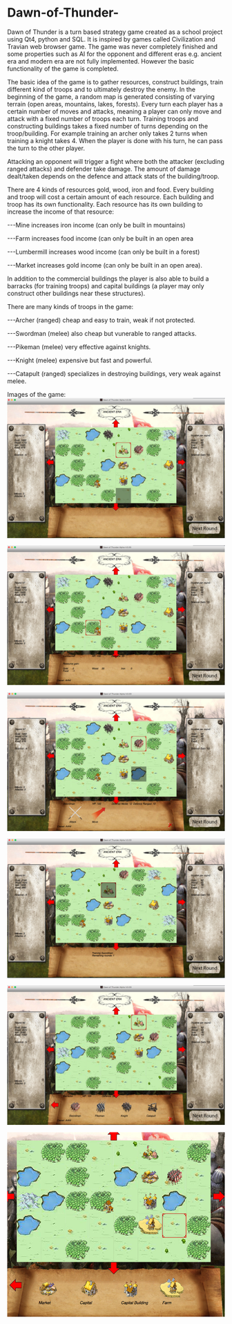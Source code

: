 # Dawn-of-Thunder-

Dawn of Thunder is a turn based strategy game created as a school project using Qt4, python and SQL. It is inspired by games called Civilization and Travian web browser game. The game was never completely finished and some properties such as AI for the opponent and different eras e.g. ancient era and modern era are not fully implemented. However the basic functionality of the game is completed.

The basic idea of the game is to gather resources, construct buildings, train different kind of troops and to ultimately destroy the enemy. In the beginning of the game, a random map is generated consisting of varying terrain (open areas, mountains, lakes, forests).
Every turn each player has a certain number of moves and attacks, meaning a player can only move and attack with a fixed number of troops each turn. Training troops and constructing buildings takes a fixed number of turns depending on the troop/building. For example training an archer only takes 2 turns when training a knight takes 4. When the player is done with his turn, he can pass the turn to the other player.

Attacking an opponent will trigger a fight where both the attacker (excluding ranged attacks) and defender take damage. The amount of damage dealt/taken depends on the defence and attack stats of the building/troop.

There are 4 kinds of resources gold, wood, iron and food. Every building and troop will cost a certain amount of each resource. Each building and troop has its own functionality. Each resource has its own building to increase the income of that resource: 

---Mine increases iron income (can only be built in mountains)

---Farm increases food income (can only be built in an open area 

---Lumbermill increases wood income (can only be built in a forest) 

---Market increases gold income (can only be built in an open area).

In addition to the commercial buildings the player is also able to build a barracks (for training troops) and capital buildings (a player may only construct other buildings near these structures).

There are many kinds of troops in the game:

  ---Archer    (ranged) cheap and easy to train, weak if not protected.
  
  ---Swordman  (melee) also cheap but vunerable to ranged attacks.
  
  ---Pikeman   (melee) very effective against knights.
  
  ---Knight    (melee) expensive but fast and powerful.
  
  ---Catapult  (ranged)  specializes in destroying buildings, very weak against melee.



Images of the game:
![alt tag](https://github.com/Arthil/Dawn-of-Thunder-/blob/master/dawn%20of%20thunder%20screenshots/picture1.png?raw=true)

![alt tag](https://github.com/Arthil/Dawn-of-Thunder-/blob/master/dawn%20of%20thunder%20screenshots/picture2.png?raw=true)

![alt tag](https://github.com/Arthil/Dawn-of-Thunder-/blob/master/dawn%20of%20thunder%20screenshots/picture3.png?raw=true)

![alt tag](https://github.com/Arthil/Dawn-of-Thunder-/blob/master/dawn%20of%20thunder%20screenshots/picture4.png?raw=true)

![alt tag](https://github.com/Arthil/Dawn-of-Thunder-/blob/master/dawn%20of%20thunder%20screenshots/picture5.png?raw=true)

![alt tag](https://github.com/Arthil/Dawn-of-Thunder-/blob/master/dawn%20of%20thunder%20screenshots/picture6.png?raw=true)

